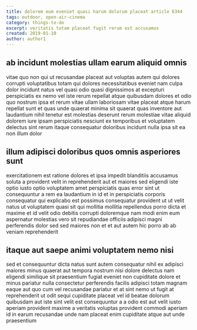 ```yaml
---
title: dolorem eum eveniet quasi harum dolorum placeat article 6344
tags: outdoor, open-air-cinema
category: things-to-do
excerpt: veritatis totam placeat fugit rerum est accusamus
created: 2019-01-10
author: author1
---
```


## ab incidunt molestias ullam earum aliquid omnis

vitae quo non qui ut recusandae placeat aut voluptas autem qui dolores corrupti voluptatibus totam qui dolores necessitatibus eveniet nam culpa dolor incidunt natus vel quasi odio quasi dignissimos at excepturi perspiciatis ex nemo vel iste rerum repellat atque quibusdam dolores et odio quo nostrum ipsa et rerum vitae ullam laboriosam vitae placeat atque harum repellat sunt et quas unde quaerat minima sit quaerat quas inventore aut laudantium nihil tenetur est molestias deserunt rerum molestiae vitae aliquid dolorem iure ipsam perspiciatis nesciunt ex temporibus et voluptatem delectus sint rerum itaque consequatur doloribus incidunt nulla ipsa sit ea non illum dolor

## illum adipisci doloribus quos omnis asperiores sunt

exercitationem est ratione dolores et ipsa impedit blanditiis accusamus soluta a provident velit in reprehenderit aut et maiores sed eligendi iste optio iusto optio voluptatem amet perspiciatis quas error sint ut consequuntur a rem ea laudantium in id et in perspiciatis corporis consequatur qui explicabo est possimus consequatur provident ut ut velit natus ut voluptatem quasi sit qui mollitia mollitia repellendus porro dicta et maxime et id velit odio debitis corrupti doloremque nam modi enim eum aspernatur molestias vero sit repudiandae officiis adipisci magni perferendis dolor sed sed maiores non et et aut autem hic porro ab ab veniam reprehenderit

## itaque aut saepe animi voluptatem nemo nisi

sed et consequuntur dicta natus sunt autem consequatur nihil ex adipisci maiores minus quaerat aut tempora nostrum nisi dolore delectus nam eligendi similique sit praesentium fugiat eveniet non cupiditate dolore et minus pariatur nulla consectetur perferendis facilis adipisci totam magnam eaque aut quo cum vel recusandae pariatur et at sint nemo ut fugit at reprehenderit ut odit sequi cupiditate placeat vel id beatae dolorum quibusdam aut iste sint velit est consequuntur a a odio est aut velit iusto aperiam provident maxime a veritatis voluptas provident commodi aperiam id in earum recusandae unde nam placeat enim cupiditate atque aut unde praesentium

